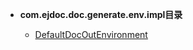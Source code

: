 





- **com.ejdoc.doc.generate.env.impl目录**

	- [DefaultDocOutEnvironment](jdocGenerate/com/ejdoc/doc/generate/env/impl/DefaultDocOutEnvironment.md)
